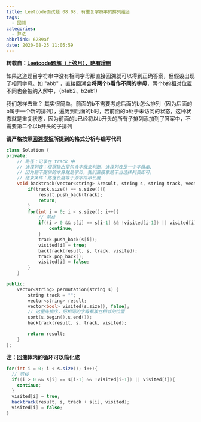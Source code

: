 ```yaml
---
title: Leetcode面试题 08.08. 有重复字符串的排列组合
tags:
  - 回溯
categories:
  - 算法
abbrlink: 6289af
date: 2020-08-25 11:05:59
---
```


**转载自：[Leetcode题解（上弦月），略有增删](https://leetcode-cn.com/problems/permutation-ii-lcci/solution/c-qu-zhong-dfsyi-dong-by-shang-xian-yue-4/)**

<!-- more -->

如果这道题目字符串中没有相同字母那直接回溯就可以得到正确答案，但假设出现了相同字母。如 "abb" ，直接回溯会**将两个b看作不同的字母**，两个b的相对位置不同也会被纳入解中，（b1ab2、b2ab1)

我们怎样去重？ 其实很简单，前面的b不需要考虑后面的b怎么排列（因为后面的b属于一个新的排列），遍历到后面的b时，若前面的b处于未访问的状态，这种状态就是重复状态，因为前面的b已经将以b开头的所有子排列添加到了答案中，不需要第二个以b开头的子排列

**请严格按照[回溯模板](./Leetcode46-全排列.md)所提到的格式分析与编写代码**

```c++
class Solution {
private:
    // 路径：记录在 track 中
    // 选择列表：根据输出里包含字母来判断，选择列表是一个字母串.
  	// 因为题干提供的本身就是字母，我们直接拿题干当选择列表即可。
    // 结束条件：路径长度等于源字符串长度
    void backtrack(vector<string> &result, string s, string track, vector<bool> &visited){
        if(track.size() == s.size()){
            result.push_back(track);
            return;
        }
        for(int i = 0; i < s.size(); i++){
          	// 剪枝
            if((i > 0 && s[i] == s[i-1] && !visited[i-1]) || visited[i]){
                continue;
            }
            track.push_back(s[i]);
            visited[i] = true;
            backtrack(result, s, track, visited);
            track.pop_back();
            visited[i] = false;
        }
    }

public:
    vector<string> permutation(string s) {
        string track = "";
        vector<string> result;
        vector<bool> visited(s.size(), false);
      	// 这里先排序，把相同的字母都放在相邻的位置
        sort(s.begin(),s.end());
        backtrack(result, s, track, visited);

        return result;
    }
};
```

**注：回溯体内的循环可以简化成**

```java
for(int i = 0; i < s.size(); i++){
  // 剪枝
  if((i > 0 && s[i] == s[i-1] && !visited[i-1]) || visited[i]){
    continue;
  }
  visited[i] = true;
  backtrack(result, s, track + s[i], visited);
  visited[i] = false;
}
```

